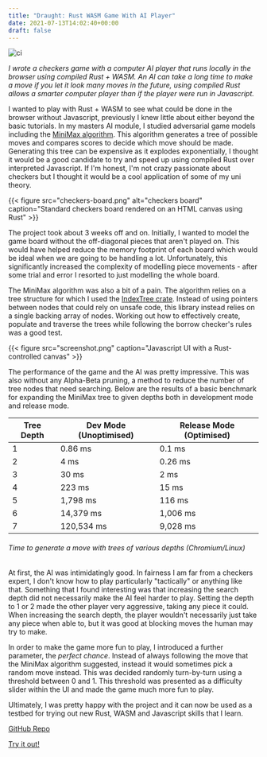 ```yaml
---
title: "Draught: Rust WASM Game With AI Player"
date: 2021-07-13T14:02:40+00:00
draft: false
---
```


![ci](https://github.com/sarsoo/draught/actions/workflows/test.yml/badge.svg)

_I wrote a checkers game with a computer AI player that runs locally in the browser using compiled Rust + WASM. An AI can take a long time to make a move if you let it look many moves in the future, using compiled Rust allows a smarter computer player than if the player were run in Javascript._

I wanted to play with Rust + WASM to see what could be done in the browser without Javascript, previously I knew little about either beyond the basic tutorials. In my masters AI module, I studied adversarial game models including the [MiniMax algorithm](https://en.wikipedia.org/wiki/Minimax). This algorithm generates a tree of possible moves and compares scores to decide which move should be made. Generating this tree can be expensive as it explodes exponentially, I thought it would be a good candidate to try and speed up using compiled Rust over interpreted Javascript. If I'm honest, I'm not crazy passionate about checkers but I thought it would be a cool application of some of my uni theory.

{{< figure src="checkers-board.png" alt="checkers board" caption="Standard checkers board rendered on an HTML canvas using Rust" >}}

The project took about 3 weeks off and on. Initially, I wanted to model the game board without the off-diagonal pieces that aren't played on. This would have helped reduce the memory footprint of each board which would be ideal when we are going to be handling a lot. Unfortunately, this significantly increased the complexity of modelling piece movements - after some trial and error I resorted to just modelling the whole board.

The MiniMax algorithm was also a bit of a pain. The algorithm relies on a tree structure for which I used the [IndexTree crate](https://crates.io/crates/indextree). Instead of using pointers between nodes that could rely on unsafe code, this library instead relies on a single backing array of nodes. Working out how to effectively create, populate and traverse the trees while following the borrow checker's rules was a good test.

{{< figure src="screenshot.png" caption="Javascript UI with a Rust-controlled canvas" >}}

The performance of the game and the AI was pretty impressive. This was also without any Alpha-Beta pruning, a method to reduce the number of tree nodes that need searching. Below are the results of a basic benchmark for expanding the MiniMax tree to given depths both in development mode and release mode.

| Tree Depth | Dev Mode (Unoptimised) | Release Mode (Optimised) |
|------------|------------------------|--------------------------|
| 1          | 0.86 ms                | 0.1 ms                   |
| 2          | 4 ms                   | 0.26 ms                  |
| 3          | 30 ms                  | 2 ms                     |
| 4          | 223 ms                 | 15 ms                    |
| 5          | 1,798 ms               | 116 ms                   |
| 6          | 14,379 ms              | 1,006 ms                 |
| 7          | 120,534 ms             | 9,028 ms                 |

###### Time to generate a move with trees of various depths (Chromium/Linux)

At first, the AI was intimidatingly good. In fairness I am far from a checkers expert, I don't know how to play particularly "tactically" or anything like that. Something that I found interesting was that increasing the search depth did not necessarily make the AI feel harder to play. Setting the depth to 1 or 2 made the other player very aggressive, taking any piece it could. When increasing the search depth, the player wouldn't necessarily just take any piece when able to, but it was good at blocking moves the human may try to make. 

In order to make the game more fun to play, I introduced a further parameter, the _perfect chance_. Instead of always following the move that the MiniMax algorithm suggested, instead it would sometimes pick a random move instead. This was decided randomly turn-by-turn using a threshold between 0 and 1. This threshold was presented as a difficulty slider within the UI and made the game much more fun to play.

Ultimately, I was pretty happy with the project and it can now be used as a testbed for trying out new Rust, WASM and Javascript skills that I learn. 

[GitHub Repo](https://github.com/sarsoo/draught)

[Try it out!](https://draught.sarsoo.xyz/)